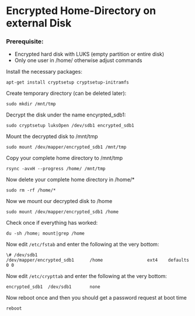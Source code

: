 # Encrypted Home-Directory on external Disk

### Prerequisite:
+ Encrypted hard disk with LUKS (empty partition or entire disk)
+ Only one user in /home/ otherwise adjust commands

Install the necessary packages:

```
apt-get install cryptsetup cryptsetup-initramfs 
```
Create temporary directory (can be deleted later):
```
sudo mkdir /mnt/tmp
```
Decrypt the disk under the name encyrpted_sdb1:
```
sudo cryptsetup luksOpen /dev/sdb1 encrypted_sdb1
```

Mount the decrypted disk to /mnt/tmp
```
sudo mount /dev/mapper/encrypted_sdb1 /mnt/tmp
```

Copy your complete home directory to /mnt/tmp
```
rsync -avxH --progress /home/ /mnt/tmp
```
Now delete your complete home directory in /home/*
```
sudo rm -rf /home/* 
```
Now we mount our decrypted disk to /home
```
sudo mount /dev/mapper/encrypted_sdb1 /home
```
Check once if everything has worked:
```
du -sh /home; mount|grep /home
```
Now edit `/etc/fstab` and enter the following at the very bottom:
```
\# /dev/sdb1
/dev/mapper/encrypted_sdb1      /home                 ext4    defaults        0 0
```

Now edit `/etc/crypttab` and enter the following at the very bottom:
```
encrypted_sdb1  /dev/sdb1       none
```

Now reboot once and then you should get a password request at boot time
```
reboot
```
